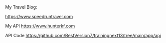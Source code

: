 My Travel Blog:

https://www.speedruntravel.com

My API
https://www.hunterkf.com

API Code
https://github.com/BestVersion7/trainingnext13/tree/main/app/api